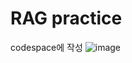 # RAG practice

codespace에 작성
![image](https://github.com/kti0801/gemini_receipt/assets/91380606/d63ab0e7-0626-43dc-b978-f00b28eaa459)
